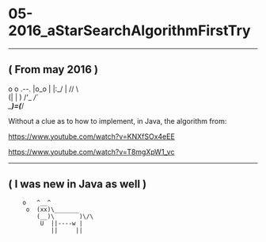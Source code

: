 # 05-2016_aStarSearchAlgorithmFirstTry

 ---------------
( From may 2016 )
 ---------------
   o
    o
        .--.
       |o_o |
       |:_/ |
      //   \ \
     (|     | )
    /'\_   _/`\
    \___)=(___/


Without a clue as to how to implement, in Java, the algorithm from:

https://www.youtube.com/watch?v=KNXfSOx4eEE <!--A* Pathfinding Tutorial-->

https://www.youtube.com/watch?v=T8mgXpW1_vc <!--A* pathfinding for beginners implementation (theory)-->

 ---------------------------
( I was new in Java as well )
 ---------------------------
        o   ^__^
         o  (xx)\_______
            (__)\       )\/\
             U  ||----w |
                ||     ||


